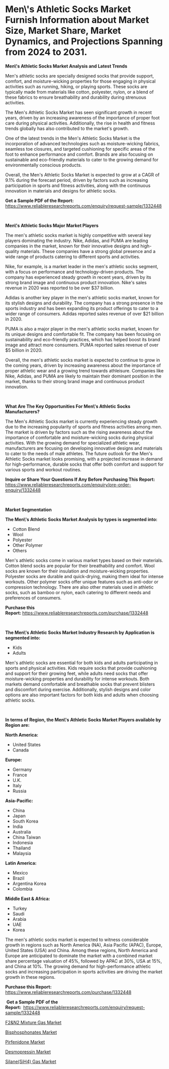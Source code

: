 <p><h1>Men\'s Athletic Socks Market Furnish Information about Market Size, Market Share, Market Dynamics, and Projections Spanning from 2024 to 2031.</h1></p><p><strong>Men\'s Athletic Socks Market Analysis and Latest Trends</strong></p>
<p><p>Men's athletic socks are specially designed socks that provide support, comfort, and moisture-wicking properties for those engaging in physical activities such as running, hiking, or playing sports. These socks are typically made from materials like cotton, polyester, nylon, or a blend of these fabrics to ensure breathability and durability during strenuous activities.</p><p>The Men's Athletic Socks Market has seen significant growth in recent years, driven by an increasing awareness of the importance of proper foot care during physical activities. Additionally, the rise in health and fitness trends globally has also contributed to the market's growth.</p><p>One of the latest trends in the Men's Athletic Socks Market is the incorporation of advanced technologies such as moisture-wicking fabrics, seamless toe closures, and targeted cushioning for specific areas of the foot to enhance performance and comfort. Brands are also focusing on sustainable and eco-friendly materials to cater to the growing demand for environmentally conscious products.</p><p>Overall, the Men's Athletic Socks Market is expected to grow at a CAGR of 9.1% during the forecast period, driven by factors such as increasing participation in sports and fitness activities, along with the continuous innovation in materials and designs for athletic socks.</p></p>
<p><strong>Get a Sample PDF of the Report:&nbsp;</strong> <a href="https://www.reliableresearchreports.com/enquiry/request-sample/1332448">https://www.reliableresearchreports.com/enquiry/request-sample/1332448</a></p>
<p>&nbsp;</p>
<p><strong>Men\'s Athletic Socks Major Market Players</strong></p>
<p><p>The men's athletic socks market is highly competitive with several key players dominating the industry. Nike, Adidas, and PUMA are leading companies in the market, known for their innovative designs and high-quality materials. These companies have a strong global presence and a wide range of products catering to different sports and activities.</p><p>Nike, for example, is a market leader in the men's athletic socks segment, with a focus on performance and technology-driven products. The company has experienced steady growth in recent years, driven by its strong brand image and continuous product innovation. Nike's sales revenue in 2020 was reported to be over $37 billion.</p><p>Adidas is another key player in the men's athletic socks market, known for its stylish designs and durability. The company has a strong presence in the sports industry and has been expanding its product offerings to cater to a wider range of consumers. Adidas reported sales revenue of over $21 billion in 2020.</p><p>PUMA is also a major player in the men's athletic socks market, known for its unique designs and comfortable fit. The company has been focusing on sustainability and eco-friendly practices, which has helped boost its brand image and attract more consumers. PUMA reported sales revenue of over $5 billion in 2020.</p><p>Overall, the men's athletic socks market is expected to continue to grow in the coming years, driven by increasing awareness about the importance of proper athletic wear and a growing trend towards athleisure. Companies like Nike, Adidas, and PUMA are likely to maintain their dominant position in the market, thanks to their strong brand image and continuous product innovation.</p></p>
<p>&nbsp;</p>
<p><strong>What Are The Key Opportunities For Men\'s Athletic Socks Manufacturers?</strong></p>
<p><p>The Men's Athletic Socks market is currently experiencing steady growth due to the increasing popularity of sports and fitness activities among men. The market is driven by factors such as the rising awareness about the importance of comfortable and moisture-wicking socks during physical activities. With the growing demand for specialized athletic wear, manufacturers are focusing on developing innovative designs and materials to cater to the needs of male athletes. The future outlook for the Men's Athletic Socks market looks promising, with a projected increase in demand for high-performance, durable socks that offer both comfort and support for various sports and workout routines.</p></p>
<p><strong>Inquire or Share Your Questions If Any Before Purchasing This Report:</strong> <a href="https://www.reliableresearchreports.com/enquiry/pre-order-enquiry/1332448">https://www.reliableresearchreports.com/enquiry/pre-order-enquiry/1332448</a></p>
<p>&nbsp;</p>
<p><strong>Market Segmentation</strong></p>
<p><strong>The Men\'s Athletic Socks Market Analysis by types is segmented into:</strong></p>
<p><ul><li>Cotton Blend</li><li>Wool</li><li>Polyester</li><li>Other Polymer</li><li>Others</li></ul></p>
<p><p>Men's athletic socks come in various market types based on their materials. Cotton blend socks are popular for their breathability and comfort. Wool socks are known for their insulation and moisture-wicking properties. Polyester socks are durable and quick-drying, making them ideal for intense workouts. Other polymer socks offer unique features such as anti-odor or compression technology. There are also other materials used in athletic socks, such as bamboo or nylon, each catering to different needs and preferences of consumers.</p></p>
<p><strong>Purchase this Report:&nbsp;</strong><a href="https://www.reliableresearchreports.com/purchase/1332448">https://www.reliableresearchreports.com/purchase/1332448</a></p>
<p>&nbsp;</p>
<p><strong>The Men\'s Athletic Socks Market Industry Research by Application is segmented into:</strong></p>
<p><ul><li>Kids</li><li>Adults</li></ul></p>
<p><p>Men's athletic socks are essential for both kids and adults participating in sports and physical activities. Kids require socks that provide cushioning and support for their growing feet, while adults need socks that offer moisture-wicking properties and durability for intense workouts. Both markets demand comfortable and breathable socks that prevent blisters and discomfort during exercise. Additionally, stylish designs and color options are also important factors for both kids and adults when choosing athletic socks.</p></p>
<p>&nbsp;</p>
<p><strong>In terms of Region, the Men\'s Athletic Socks Market Players available by Region are:</strong></p>
<p>
    <p> <strong> North America: </strong>
        <ul>
            <li>United States</li>
            <li>Canada</li>
        </ul>
        </p> 
    <p> <strong> Europe: </strong>
        <ul>
            <li>Germany</li>
            <li>France</li>
            <li>U.K.</li>
            <li>Italy</li>
            <li>Russia</li>
        </ul>
        </p> 
    <p> <strong> Asia-Pacific: </strong>
        <ul>
            <li>China</li>
            <li>Japan</li>
            <li>South Korea</li>
            <li>India</li>
            <li>Australia</li>
            <li>China Taiwan</li>
            <li>Indonesia</li>
            <li>Thailand</li>
            <li>Malaysia</li>
        </ul>
        </p> 
    <p> <strong> Latin America: </strong>
        <ul>
            <li>Mexico</li>
            <li>Brazil</li>
            <li>Argentina Korea</li>
            <li>Colombia</li>
        </ul>
        </p> 
    <p> <strong> Middle East & Africa: </strong>
        <ul>
            <li>Turkey</li>
            <li>Saudi</li>
            <li>Arabia</li>
            <li>UAE</li>
            <li>Korea</li>
        </ul>
    </p>
    </p>
<p><p>The men's athletic socks market is expected to witness considerable growth in regions such as North America (NA), Asia Pacific (APAC), Europe, United States (USA) and China. Among these regions, North America and Europe are anticipated to dominate the market with a combined market share percentage valuation of 45%, followed by APAC at 30%, USA at 15%, and China at 10%. The growing demand for high-performance athletic socks and increasing participation in sports activities are driving the market growth in these regions.</p></p>
<p><strong>Purchase this Report: </strong><a href="https://www.reliableresearchreports.com/purchase/1332448">https://www.reliableresearchreports.com/purchase/1332448</a></p>
<p>&nbsp;<strong>Get a Sample PDF of the Report:&nbsp;&nbsp;</strong><a href="https://www.reliableresearchreports.com/enquiry/request-sample/1332448">https://www.reliableresearchreports.com/enquiry/request-sample/1332448</a></p>
<p><strong></strong></p>
<p><p><a href="https://github.com/juniordelafrance/Market-Research-Report-List-2/blob/main/f2n2-mixture-gas-market.md">F2&N2 Mixture Gas Market</a></p><p><a href="https://medium.com/@kathydavis04/bisphosphonates-market-size-market-outlook-and-market-forecast-2024-to-2031-f247d2ee8320">Bisphosphonates Market</a></p><p><a href="https://medium.com/@saraprifti1917/pirfenidone-market-share-evolution-and-market-growth-trends-2024-2031-d9023dfb5a91">Pirfenidone Market</a></p><p><a href="https://medium.com/@kathydavis04/desmopressin-market-trends-forecast-and-competitive-analysis-to-2031-d2c1cced3983">Desmopressin Market</a></p><p><a href="https://github.com/jaidynmorantestelletmjzya/Market-Research-Report-List-1/blob/main/silanesih4-gas-market.md">Silane(SiH4) Gas Market</a></p></p>